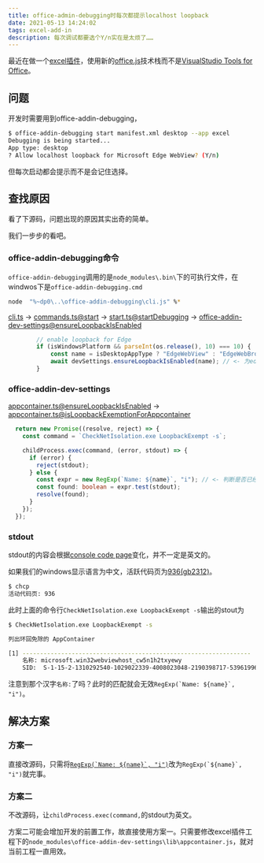 ```yaml
---
title: office-admin-debugging时每次都提示localhost loopback
date: 2021-05-13 14:24:02
tags: excel-add-in
description: 每次调试都要选个Y/n实在是太烦了……
---
```


最近在做一个[excel插件](https://docs.microsoft.com/en-us/office/dev/add-ins/excel/excel-add-ins-overview)，使用新的[office.js](https://github.com/OfficeDev/office-js)技术栈而不是[VisualStudio Tools for Office](https://docs.microsoft.com/en-us/visualstudio/vsto/create-vsto-add-ins-for-office-by-using-visual-studio?view=vs-2019)。

## 问题

开发时需要用到office-addin-debugging，

```bash
$ office-addin-debugging start manifest.xml desktop --app excel
Debugging is being started...
App type: desktop
? Allow localhost loopback for Microsoft Edge WebView? (Y/n) 
```

但每次启动都会提示而不是会记住选择。

## 查找原因

看了下源码，问题出现的原因其实出奇的简单。

我们一步步的看吧。

### office-addin-debugging命令

`office-addin-debugging`调用的是`node_modules\.bin\`下的可执行文件，在windwos下是`office-addin-debugging.cmd`

```bash
node  "%~dp0\..\office-addin-debugging\cli.js" %* 
```

[cli.ts](https://github.com/OfficeDev/Office-Addin-Scripts/blob/4ad77d7ac6e8ce8b7f5e778ad76e47749b489943/packages/office-addin-debugging/src/cli.ts#L32) ->
[commands.ts@start](https://github.com/OfficeDev/Office-Addin-Scripts/blob/4ad77d7ac6e8ce8b7f5e778ad76e47749b489943/packages/office-addin-debugging/src/commands.ts#L82) ->
[start.ts@startDebugging](https://github.com/OfficeDev/Office-Addin-Scripts/blob/4ad77d7ac6e8ce8b7f5e778ad76e47749b489943/packages/office-addin-debugging/src/start.ts#L244) ->
[office-addin-dev-settings@ensureLoopbackIsEnabled](https://github.com/OfficeDev/Office-Addin-Scripts/blob/4ad77d7ac6e8ce8b7f5e778ad76e47749b489943/packages/office-addin-debugging/src/start.ts#L300)

```typescript
        // enable loopback for Edge
        if (isWindowsPlatform && parseInt(os.release(), 10) === 10) {
            const name = isDesktopAppType ? "EdgeWebView" : "EdgeWebBrowser";
            await devSettings.ensureLoopbackIsEnabled(name); // <- 为edge开启loopback
        }
```

### office-addin-dev-settings

[appcontainer.ts@ensureLoopbackIsEnabled](https://github.com/OfficeDev/Office-Addin-Scripts/blob/4ad77d7ac6e8ce8b7f5e778ad76e47749b489943/packages/office-addin-dev-settings/src/appcontainer.ts#L123) ->
[appcontainer.ts@isLoopbackExemptionForAppcontainer](https://github.com/OfficeDev/Office-Addin-Scripts/blob/4ad77d7ac6e8ce8b7f5e778ad76e47749b489943/packages/office-addin-dev-settings/src/appcontainer.ts#L51)

```typescript
  return new Promise((resolve, reject) => {
    const command = `CheckNetIsolation.exe LoopbackExempt -s`;

    childProcess.exec(command, (error, stdout) => {
      if (error) {
        reject(stdout);
      } else {
        const expr = new RegExp(`Name: ${name}`, "i"); // <- 判断是否已经在豁免列表
        const found: boolean = expr.test(stdout);
        resolve(found);
      }
    });
  });
```

### stdout

stdout的内容会根据[console code page](https://docs.microsoft.com/en-us/windows/console/console-code-pages)变化，并不一定是英文的。

如果我们的windows显示语言为中文，活跃代码页为[936(gb2312)](https://docs.microsoft.com/en-us/windows/win32/intl/code-page-identifiers)。

```bash
$ chcp
活动代码页: 936
```

此时上面的命令行`CheckNetIsolation.exe LoopbackExempt -s`输出的stout为

```bash
$ CheckNetIsolation.exe LoopbackExempt -s

列出环回免除的 AppContainer

[1] -----------------------------------------------------------------
    名称: microsoft.win32webviewhost_cw5n1h2txyewy
    SID:  S-1-15-2-1310292540-1029022339-4008023048-2190398717-53961996-4257829345-603366646
```

注意到那个汉字`名称:`了吗？此时的匹配就会无效```RegExp(`Name: ${name}`, "i")```。

## 解决方案

### 方案一

直接改源码，只需将[```RegExp(`Name: ${name}`, "i")```](https://github.com/OfficeDev/Office-Addin-Scripts/blob/4ad77d7ac6e8ce8b7f5e778ad76e47749b489943/packages/office-addin-dev-settings/src/appcontainer.ts#L63)改为```RegExp(`${name}`, "i")```就完事。

### 方案二

不改源码，让`childProcess.exec(command,`的stdout为英文。

方案二可能会增加开发的前置工作，故直接使用方案一。只需要修改excel插件工程下的`node_modules\office-addin-dev-settings\lib\appcontainer.js`，就对当前工程一直用效。
